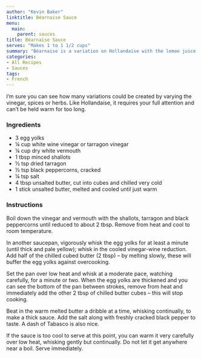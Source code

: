 ```yaml
---
author: "Kevin Baker"
linktitle: Béarnaise Sauce
menu:
  main:
    parent: sauces
title: Béarnaise Sauce
serves: "Makes 1 to 1 1/2 cups"
summary: "Béarnaise is a variation on Hollandaise with the lemon juice replaced by a strongly flavored reduction of vinegar, shallots, peppercorns and tarragon. It goes beautifully with red meat, French fries, egg dishes, and just about anything else. "
categories:
- All Recipes
- Sauces
tags:
- French
---
```

I’m sure you can see how many variations could be created by varying the vinegar, spices or herbs. Like Hollandaise, it requires your full attention and can’t be held warm for too long.

### Ingredients

<div class="ingredient-list">

* 3 egg yolks  
* ¼ cup white wine vinegar or tarragon vinegar  
* ¼ cup dry white vermouth   
* 1 tbsp minced shallots  
* ½ tsp dried tarragon   
* ½ tsp black peppercorns, cracked  
* ¼ tsp salt  
* 4 tbsp unsalted butter, cut into cubes and chilled very cold  
* 1 stick unsalted butter, melted and cooled until just warm  

</div>

### Instructions
Boil down the vinegar and vermouth with the shallots, tarragon and black peppercorns until reduced to about 2 tbsp. Remove from heat and cool to room temperature.

In another saucepan, vigorously whisk the egg yolks for at least a minute (until thick and pale yellow); whisk in the cooled vinegar-wine reduction. Add half of the chilled cubed butter (2 tbsp) – by melting slowly, these will buffer the egg yolks against overcooking. 

Set the pan over low heat and whisk at a moderate pace, watching carefully, for a minute or two. When the egg yolks are thickened and you can see the bottom of the pan between strokes, remove from heat and immediately add the other 2 tbsp of chilled butter cubes – this will stop cooking.

Beat in the warm melted butter a dribble at a time, whisking continually, to make a thick sauce.  Add the salt along with freshly cracked black pepper to taste.  A dash of Tabasco is also nice. 

If the sauce is too cool to serve at this point, you can warm it very carefully over low heat, whisking gently but continually. Do not let it get anywhere near a boil.  Serve immediately.